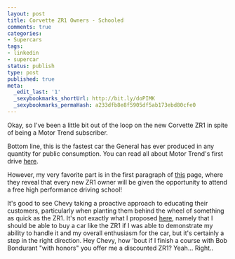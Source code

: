 ```yaml
---
layout: post
title: Corvette ZR1 Owners - Schooled
comments: true
categories:
- Supercars
tags:
- linkedin
- supercar
status: publish
type: post
published: true
meta:
  _edit_last: '1'
  _sexybookmarks_shortUrl: http://bit.ly/doPIMK
  _sexybookmarks_permaHash: a233dfb8e8f5905df5ab173ebd80cfe0
---
```

Okay, so I've been a little bit out of the loop on the new Corvette ZR1 in spite of being a Motor Trend subscriber.

Bottom line, this is the fastest car the General has ever produced in any quantity for public consumption.  You can read all about Motor Trend's first drive <a href="http://www.motortrend.com/roadtests/coupes/112_0810_2009_chevrolet_corvette_zr1_first_drive/index.html">here</a>.

However, my very favorite part is in the first paragraph of <a href="http://www.motortrend.com/roadtests/coupes/112_0810_2009_chevrolet_corvette_zr1_first_drive/brakes_and_tires.html">this</a> page, where they reveal that every new ZR1 owner will be given the opportunity to attend a free high performance driving school!

It's good to see Chevy taking a proactive approach to educating their customers, particularly when planting them behind the wheel of something as quick as the ZR1.  It's not exactly what I proposed <a href=http://blog.ryangeyer.com/blog/2008/03/11/check-out-my-new-ride/>here</a>, namely that I should be able to buy a car like the ZR1 if I was able to demonstrate my ability to handle it and my overall enthusiasm for the car, but it's certainly a step in the right direction.  Hey Chevy, how 'bout if I finish a course with Bob Bondurant "with honors" you offer me a discounted ZR1?  Yeah...  Right..
